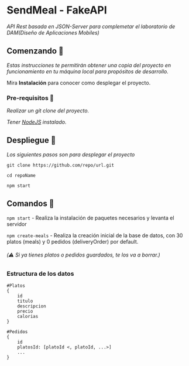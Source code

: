 # SendMeal - FakeAPI

_API Rest basada en JSON-Server para complemetar el laboratorio de DAM(Diseño de Aplicaciones Mobiles)_

## Comenzando :rocket:

_Estas instrucciones te permitirán obtener una copia del proyecto en funcionamiento en tu máquina local para propósitos de desarrollo._

Mira **Instalación** para conocer como desplegar el proyecto.

### Pre-requisitos :scroll:

_Realizar un git clone del proyecto._

_Tener [NodeJS](https://nodejs.org/es/download/) instalado._


## Despliegue :gift:

_Los siguientes pasos son para desplegar el proyecto_

```
git clone https://github.com/repo/url.git

cd repoName

npm start
```

## Comandos :pushpin:
`npm start` - Realiza la instalación de paquetes necesarios y levanta el servidor


`npm create-meals` - 
Realiza la creación inicial de la base de datos, con 30 platos (meals) y 0 pedidos (deliveryOrder) por default.
###### (:warning: Si ya tienes platos o pedidos guardados, te los va a borrar.)

### Estructura de los datos

```
#Platos
{
    id
    titulo
    descripcion
    precio
    calorias
}

#Pedidos
{
    id
    platosId: [platoId <, platoId, ...>]
    ...
}

```